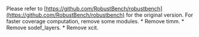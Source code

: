 Please refer to [https://github.com/RobustBench/robustbench](https://github.com/RobustBench/robustbench) for the original version.
For faster coverage computation, remove some modules.
    * Remove timm.
    * Remove sodef_layers.
    * Remove xcit.
